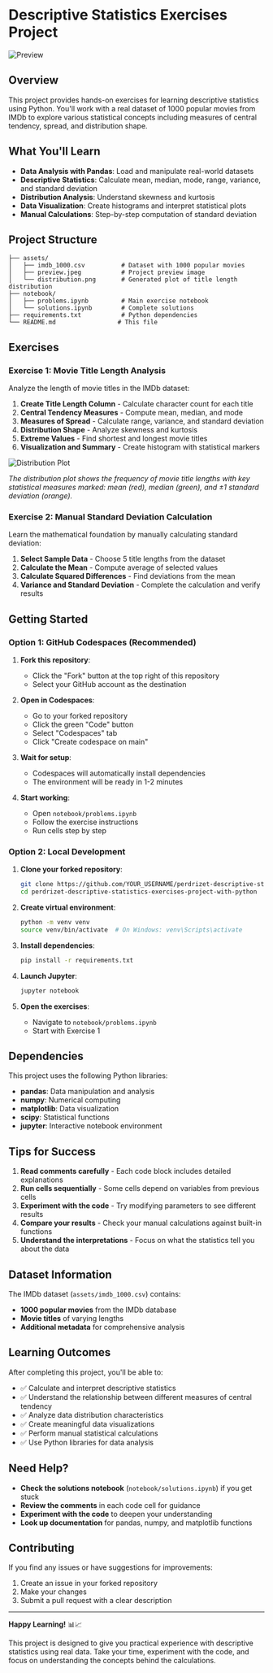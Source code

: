 # Descriptive Statistics Exercises Project

![Preview](assets/preview.jpeg)

## Overview

This project provides hands-on exercises for learning descriptive statistics using Python. You'll work with a real dataset of 1000 popular movies from IMDb to explore various statistical concepts including measures of central tendency, spread, and distribution shape.

## What You'll Learn

- **Data Analysis with Pandas**: Load and manipulate real-world datasets
- **Descriptive Statistics**: Calculate mean, median, mode, range, variance, and standard deviation
- **Distribution Analysis**: Understand skewness and kurtosis
- **Data Visualization**: Create histograms and interpret statistical plots
- **Manual Calculations**: Step-by-step computation of standard deviation

## Project Structure

```
├── assets/
│   ├── imdb_1000.csv          # Dataset with 1000 popular movies
│   ├── preview.jpeg           # Project preview image
│   └── distribution.png       # Generated plot of title length distribution
├── notebook/
│   ├── problems.ipynb         # Main exercise notebook
│   └── solutions.ipynb        # Complete solutions
├── requirements.txt           # Python dependencies
└── README.md                 # This file
```

## Exercises

### Exercise 1: Movie Title Length Analysis
Analyze the length of movie titles in the IMDb dataset:

1. **Create Title Length Column** - Calculate character count for each title
2. **Central Tendency Measures** - Compute mean, median, and mode
3. **Measures of Spread** - Calculate range, variance, and standard deviation
4. **Distribution Shape** - Analyze skewness and kurtosis
5. **Extreme Values** - Find shortest and longest movie titles
6. **Visualization and Summary** - Create histogram with statistical markers

![Distribution Plot](assets/distribution.png)

*The distribution plot shows the frequency of movie title lengths with key statistical measures marked: mean (red), median (green), and ±1 standard deviation (orange).*

### Exercise 2: Manual Standard Deviation Calculation
Learn the mathematical foundation by manually calculating standard deviation:

1. **Select Sample Data** - Choose 5 title lengths from the dataset
2. **Calculate the Mean** - Compute average of selected values
3. **Calculate Squared Differences** - Find deviations from the mean
4. **Variance and Standard Deviation** - Complete the calculation and verify results

## Getting Started

### Option 1: GitHub Codespaces (Recommended)

1. **Fork this repository**:
   - Click the "Fork" button at the top right of this repository
   - Select your GitHub account as the destination

2. **Open in Codespaces**:
   - Go to your forked repository
   - Click the green "Code" button
   - Select "Codespaces" tab
   - Click "Create codespace on main"

3. **Wait for setup**:
   - Codespaces will automatically install dependencies
   - The environment will be ready in 1-2 minutes

4. **Start working**:
   - Open `notebook/problems.ipynb`
   - Follow the exercise instructions
   - Run cells step by step

### Option 2: Local Development

1. **Clone your forked repository**:
   ```bash
   git clone https://github.com/YOUR_USERNAME/perdrizet-descriptive-statistics-exercises-project-with-python.git
   cd perdrizet-descriptive-statistics-exercises-project-with-python
   ```

2. **Create virtual environment**:
   ```bash
   python -m venv venv
   source venv/bin/activate  # On Windows: venv\Scripts\activate
   ```

3. **Install dependencies**:
   ```bash
   pip install -r requirements.txt
   ```

4. **Launch Jupyter**:
   ```bash
   jupyter notebook
   ```

5. **Open the exercises**:
   - Navigate to `notebook/problems.ipynb`
   - Start with Exercise 1

## Dependencies

This project uses the following Python libraries:

- **pandas**: Data manipulation and analysis
- **numpy**: Numerical computing
- **matplotlib**: Data visualization
- **scipy**: Statistical functions
- **jupyter**: Interactive notebook environment

## Tips for Success

1. **Read comments carefully** - Each code block includes detailed explanations
2. **Run cells sequentially** - Some cells depend on variables from previous cells
3. **Experiment with the code** - Try modifying parameters to see different results
4. **Compare your results** - Check your manual calculations against built-in functions
5. **Understand the interpretations** - Focus on what the statistics tell you about the data

## Dataset Information

The IMDb dataset (`assets/imdb_1000.csv`) contains:
- **1000 popular movies** from the IMDb database
- **Movie titles** of varying lengths
- **Additional metadata** for comprehensive analysis

## Learning Outcomes

After completing this project, you'll be able to:

- ✅ Calculate and interpret descriptive statistics
- ✅ Understand the relationship between different measures of central tendency
- ✅ Analyze data distribution characteristics
- ✅ Create meaningful data visualizations
- ✅ Perform manual statistical calculations
- ✅ Use Python libraries for data analysis

## Need Help?

- **Check the solutions notebook** (`notebook/solutions.ipynb`) if you get stuck
- **Review the comments** in each code cell for guidance
- **Experiment with the code** to deepen your understanding
- **Look up documentation** for pandas, numpy, and matplotlib functions

## Contributing

If you find any issues or have suggestions for improvements:

1. Create an issue in your forked repository
2. Make your changes
3. Submit a pull request with a clear description

---

**Happy Learning!** 📊📈

This project is designed to give you practical experience with descriptive statistics using real data. Take your time, experiment with the code, and focus on understanding the concepts behind the calculations.
